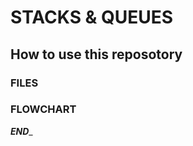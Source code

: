 # STACKS & QUEUES
## How to use this reposotory

### FILES 

### FLOWCHART


_______________END________________